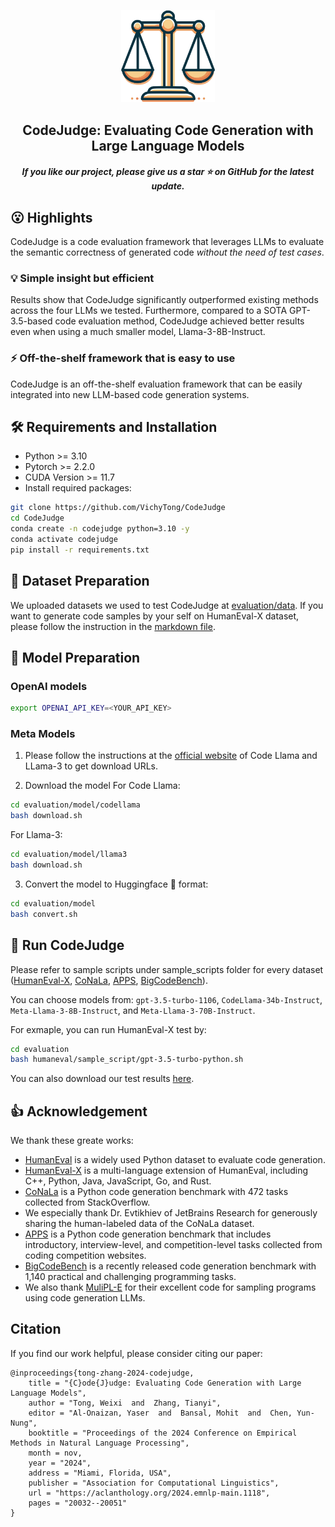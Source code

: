 <p align="center">
    <img src="paper/images/icon.png" width="150" style="margin-bottom: 0.2;"/>
<p>
<h2 align="center"> CodeJudge: Evaluating Code Generation with Large Language Models</h2>
<h5 align="center"> If you like our project, please give us a star ⭐ on GitHub for the latest update.  </h2>

## 😮 Highlights
CodeJudge is a code evaluation framework that leverages LLMs to evaluate the semantic correctness of generated code *without the need of test cases*. 

### 💡 Simple insight but efficient
Results show that CodeJudge significantly outperformed existing methods across the four LLMs we tested. Furthermore, compared to a SOTA GPT-3.5-based code evaluation method, CodeJudge achieved better results even when using a much smaller model, Llama-3-8B-Instruct.

### ⚡ Off-the-shelf framework that is easy to use
CodeJudge is an off-the-shelf evaluation framework that can be easily integrated into new LLM-based code generation systems.

## 🛠️ Requirements and Installation

* Python >= 3.10
* Pytorch >= 2.2.0
* CUDA Version >= 11.7
* Install required packages:
```bash
git clone https://github.com/VichyTong/CodeJudge
cd CodeJudge
conda create -n codejudge python=3.10 -y
conda activate codejudge
pip install -r requirements.txt
```

## 💾 Dataset Preparation
We uploaded datasets we used to test CodeJudge at [evaluation/data](evaluation/data). If you want to generate code samples by your self on HumanEval-X dataset, please follow the instruction in the [markdown file](evaluation/humaneval_generate_samples/readme.md).

## 🔽 Model Preparation

### OpenAI models
```bash
export OPENAI_API_KEY=<YOUR_API_KEY>
```

### Meta Models

1. Please follow the instructions at the [official website](https://llama.meta.com/llama-downloads/) of Code Llama and LLama-3 to get download URLs.

2. Download the model
For Code Llama:
```bash
cd evaluation/model/codellama
bash download.sh
```
For Llama-3:
```bash
cd evaluation/model/llama3
bash download.sh
```

3. Convert the model to Huggingface 🤗 format:
```bash
cd evaluation/model
bash convert.sh
```

## 🚀 Run CodeJudge
Please refer to sample scripts under sample_scripts folder for every dataset ([HumanEval-X](evaluation/humaneval/sample_scripts/), [CoNaLa](evaluation/conala/sample_scripts/), [APPS](evaluation/apps/sample_scripts/), [BigCodeBench](evaluation/bigcodebench/sample_scripts/)).

You can choose models from: `gpt-3.5-turbo-1106`, `CodeLlama-34b-Instruct`, `Meta-Llama-3-8B-Instruct`, and `Meta-Llama-3-70B-Instruct`.

For exmaple, you can run HumanEval-X test by:
```bash
cd evaluation
bash humaneval/sample_script/gpt-3.5-turbo-python.sh
```

You can also download our test results [here](https://drive.google.com/file/d/1uo4tBx6YDJjQmSUNOpgzZrdfv7lB7vxv/view?usp=sharing).

## 👍 Acknowledgement

We thank these greate works:
- [HumanEval](https://github.com/openai/human-eval) is a widely used Python dataset to evaluate code generation. 
- [HumanEval-X](https://github.com/THUDM/CodeGeeX/tree/main/codegeex/benchmark/humaneval-x) is a multi-language extension of HumanEval, including C++, Python, Java, JavaScript, Go, and Rust.
- [CoNaLa](https://conala-corpus.github.io/) is a Python code generation benchmark with 472 tasks collected from StackOverflow.
- We especially thank Dr. Evtikhiev of JetBrains Research for generously sharing the human-labeled data of the CoNaLa dataset.
- [APPS](https://github.com/hendrycks/apps) is a Python code generation benchmark that includes introductory, interview-level, and competition-level tasks collected from coding competition websites.
- [BigCodeBench](https://github.com/bigcode-project/bigcodebench) is a recently released code generation benchmark with 1,140 practical and challenging programming tasks.
- We also thank [MuliPL-E](https://github.com/nuprl/MultiPL-E) for their excellent code for sampling programs using code generation LLMs.

## Citation
If you find our work helpful, please consider citing our paper:
```
@inproceedings{tong-zhang-2024-codejudge,
    title = "{C}ode{J}udge: Evaluating Code Generation with Large Language Models",
    author = "Tong, Weixi  and  Zhang, Tianyi",
    editor = "Al-Onaizan, Yaser  and  Bansal, Mohit  and  Chen, Yun-Nung",
    booktitle = "Proceedings of the 2024 Conference on Empirical Methods in Natural Language Processing",
    month = nov,
    year = "2024",
    address = "Miami, Florida, USA",
    publisher = "Association for Computational Linguistics",
    url = "https://aclanthology.org/2024.emnlp-main.1118",
    pages = "20032--20051"
}
```